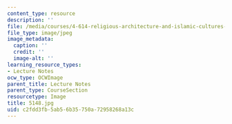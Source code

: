 ```yaml
---
content_type: resource
description: ''
file: /media/courses/4-614-religious-architecture-and-islamic-cultures-fall-2002/c2fdd3fb5ab56b35750a72958268a13c_5148.jpg
file_type: image/jpeg
image_metadata:
  caption: ''
  credit: ''
  image-alt: ''
learning_resource_types:
- Lecture Notes
ocw_type: OCWImage
parent_title: Lecture Notes
parent_type: CourseSection
resourcetype: Image
title: 5148.jpg
uid: c2fdd3fb-5ab5-6b35-750a-72958268a13c
---
```

